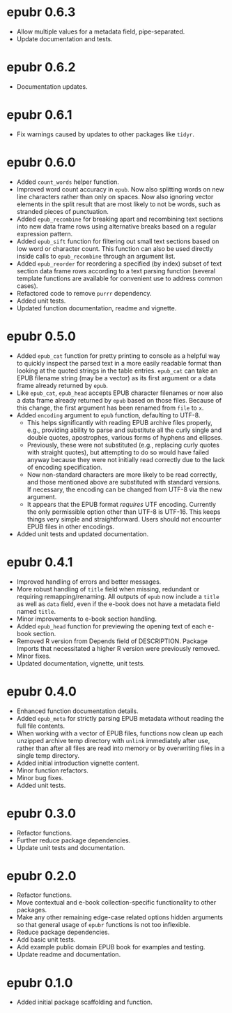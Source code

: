 # epubr 0.6.3

* Allow multiple values for a metadata field, pipe-separated.
* Update documentation and tests.

# epubr 0.6.2

* Documentation updates.

# epubr 0.6.1

* Fix warnings caused by updates to other packages like `tidyr`.

# epubr 0.6.0

* Added `count_words` helper function.
* Improved word count accuracy in `epub`. Now also splitting words on new line characters rather than only on spaces. Now also ignoring vector elements in the split result that are most likely to not be words, such as stranded pieces of punctuation.
* Added `epub_recombine` for breaking apart and recombining text sections into new data frame rows using alternative breaks based on a regular expression pattern.
* Added `epub_sift` function for filtering out small text sections based on low word or character count. This function can also be used directly inside calls to `epub_recombine` through an argument list.
* Added `epub_reorder` for reordering a specified (by index) subset of text section data frame rows according to a text parsing function (several template functions are available for convenient use to address common cases).
* Refactored code to remove `purrr` dependency.
* Added unit tests.
* Updated function documentation, readme and vignette.

# epubr 0.5.0

* Added `epub_cat` function for pretty printing to console as a helpful way to quickly inspect the parsed text in a more easily readable format than looking at the quoted strings in the table entries. `epub_cat` can take an EPUB filename string (may be a vector) as its first argument or a data frame already returned by `epub`.
* Like `epub_cat`, `epub_head` accepts EPUB character filenames or now also a data frame already returned by `epub` based on those files. Because of this change, the first argument has been renamed from `file` to `x`.
* Added `encoding` argument to `epub` function, defaulting to UTF-8.
    * This helps significantly with reading EPUB archive files properly, e.g., providing ability to parse and substitute all the curly single and double quotes, apostrophes, various forms of hyphens and ellipses.
    * Previously, these were not substituted (e.g., replacing curly quotes with straight quotes), but attempting to do so would have failed anyway because they were not initially read correctly due to the lack of encoding specification.
    * Now non-standard characters are more likely to be read correctly, and those mentioned above are substituted with standard versions. If necessary, the encoding can be changed from UTF-8 via the new argument.
    * It appears that the EPUB format *requires* UTF encoding. Currently the only permissible option other than UTF-8 is UTF-16. This keeps things very simple and straightforward. Users should not encounter EPUB files in other encodings.
* Added unit tests and updated documentation.

# epubr 0.4.1

* Improved handling of errors and better messages.
* More robust handling of `title` field when missing, redundant or requiring remapping/renaming. All outputs of `epub` now include a `title` as well as `data` field, even if the e-book does not have a metadata field named `title`.
* Minor improvements to e-book section handling.
* Added `epub_head` function for previewing the opening text of each e-book section.
* Removed R version from Depends field of DESCRIPTION. Package Imports that necessitated a higher R version were previously removed.
* Minor fixes.
* Updated documentation, vignette, unit tests.

# epubr 0.4.0

* Enhanced function documentation details.
* Added `epub_meta` for strictly parsing EPUB metadata without reading the full file contents.
* When working with a vector of EPUB files, functions now clean up each unzipped archive temp directory with `unlink` immediately after use, rather than after all files are read into memory or by overwriting files in a single temp directory.
* Added initial introduction vignette content.
* Minor function refactors.
* Minor bug fixes.
* Added unit tests.

# epubr 0.3.0

* Refactor functions.
* Further reduce package dependencies.
* Update unit tests and documentation.

# epubr 0.2.0

* Refactor functions.
* Move contextual and e-book collection-specific functionality to other packages.
* Make any other remaining edge-case related options hidden arguments so that general usage of `epubr` functions is not too inflexible.
* Reduce package dependencies.
* Add basic unit tests.
* Add example public domain EPUB book for examples and testing.
* Update readme and documentation.

# epubr 0.1.0

* Added initial package scaffolding and function.
